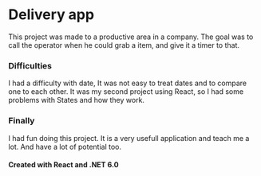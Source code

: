# Delivery app

This project was made to a productive area in a company.
The goal was to call the operator when he could grab a item, and give it a timer to that.



### Difficulties

I had a difficulty with date, It was not easy to treat dates and to compare one to each other.
It was my second project using React, so I had some problems with States and how they work.

### Finally

I had fun doing this project. It is a very usefull application and teach me a lot. And have a lot of potential too.

#### Created with React and .NET 6.0
